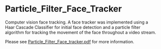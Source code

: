 # Particle_Filter_Face_Tracker
Computer vision face tracking. A face tracker was implemented using a Haar Cascade Classifier for initial face detection and a particle filter algorithm for tracking the movement of the face throughout a video stream.

Please see [Particle_Filter_Face_tracker.pdf] for more information.

[Particle_Filter_Face_tracker.pdf]:https://github.com/pkhiev/Particle_Filter_Face_Tracker/blob/main/Particle%20Filter%20Face%20Tracking.pdf
